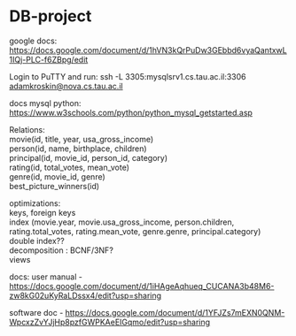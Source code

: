 # DB-project

google docs:
https://docs.google.com/document/d/1hVN3kQrPuDw3GEbbd6vyaQantxwL1IQj-PLC-f6ZBpg/edit

Login to PuTTY and run:
ssh -L 3305:mysqlsrv1.cs.tau.ac.il:3306 adamkroskin@nova.cs.tau.ac.il

docs mysql python:
https://www.w3schools.com/python/python_mysql_getstarted.asp


Relations:  
movie(id, title, year, usa_gross_income)  
person(id, name, birthplace, children)  
principal(id, movie_id, person_id, category)  
rating(id, total_votes, mean_vote)  
genre(id, movie_id, genre)  
best_picture_winners(id)  


optimizations:  
keys, foreign keys  
index (movie.year, movie.usa_gross_income, person.children, rating.total_votes, rating.mean_vote, genre.genre, principal.category)  
double index??  
decomposition : BCNF/3NF?  
views  

docs:
user manual - 
https://docs.google.com/document/d/1iHAgeAqhueq_CUCANA3b48M6-zw8kG02uKyRaLDssx4/edit?usp=sharing

software doc -
https://docs.google.com/document/d/1YFJZs7mEXN0QNM-WpcxzZvYJjHp8pzfGWPKAeEIGqmo/edit?usp=sharing